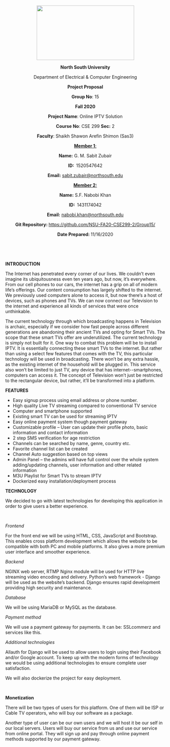 <p style="text-align: center;">&nbsp;</p>
<p style="text-align: center;">&nbsp;</p>
<p align="center"><strong><img src="https://media.dhakatribune.com/uploads/2016/11/nsulogo.jpg" alt="" width="307" height="172" /></strong></p>
<p align="center"><strong>North South University</strong></p>
<p align="center">Department of Electrical &amp; Computer Engineering</p>
<p align="center"><strong>Project Proposal</strong></p>
<p align="center"><strong>Group No</strong>: 15</p>
<p align="center"><strong>Fall 2020</strong></p>
<p align="center"><strong>Project Name</strong>: Online IPTV Solution</p>
<p align="center"><strong>Course No</strong>: CSE 299 <strong>Sec</strong><strong>:</strong> 2</p>
<p align="center"><strong>Faculty</strong>: Shaikh Shawon Arefin Shimon (Sas3)</p>
<p align="center"><strong><u>Member 1</u></strong><u>:</u></p>
<p align="center"><strong>Name</strong><strong>:</strong> G. M. Sabit Zubair</p>
<p align="center"><strong>ID</strong><strong>:&nbsp; </strong>1520547642</p>
<p align="center"><strong>Email</strong><strong>:</strong> <a href="sabit.zubair@northsouth.edu">sabit.zubair@northsouth.edu</a></p>
<p align="center"><strong><u>Member 2</u></strong><strong><u>:</u></strong></p>
<p align="center"><strong>Name</strong><strong>:</strong> S.F. Nabobi Khan</p>
<p align="center"><strong>ID</strong><strong>:&nbsp; </strong>1431174042</p>
<p align="center"><strong>Email</strong><strong>:</strong> <a href="nabobi.khan@northsouth.ed">nabobi.khan@northsouth.edu</a></p>
<p align="center"><strong>Git Repository</strong><strong>: </strong><a href="https://github.com/NSU-FA20-CSE299-2/Group15/">https://github.com/NSU-FA20-CSE299-2/Group15/</a></p>
<p align="center"><strong>Date Prepared</strong><strong>: </strong>11/16/2020</p>
<p><strong>&nbsp;</strong></p>
<p><strong>&nbsp;</strong></p>
<p><strong>INTRODUCTION</strong></p>
<p>The Internet has penetrated every corner of our lives. We couldn’t even imagine its ubiquitousness even ten years ago, but now, it’s everywhere. From our cell phones to our cars, the internet has a grip on all of modern life’s offerings. Our content consumption has largely shifted to the internet. We previously used computers alone to access it, but now there’s a host of devices, such as phones and TVs. We can now connect our Television to the internet and experience all kinds of services that were once unthinkable.</p>
<p>The current technology through which broadcasting happens in Television is archaic, especially if we consider how fast people across different generations are abandoning their ancient TVs and opting for Smart TVs. The scope that these smart TVs offer are underutilized. The current technology is simply not built for it. One way to combat this problem will be to install IPTV. It is essentially connecting these smart TVs to the internet. But rather than using a select few features that comes with the TV, this particular technology will be used in broadcasting. There won’t be any extra hassle, as the existing internet of the household will be plugged in. This service also won’t be limited to just TV, any device that has internet--smartphones, computers can access it. The concept of Television won’t just be restricted to the rectangular device, but rather, it’ll be transformed into a platform.</p>
<p><strong>FEATURES</strong></p>
<ul>
<li>Easy signup process using email address or phone number.</li>
<li>High quality Live TV streaming compared to conventional TV service</li>
<li>Computer and smartphone supported</li>
<li>Existing smart TV can be used for streaming IPTV</li>
<li>Easy online payment system though payment gateway</li>
<li>Customizable profile – User can update their profile photo, basic information and contact information</li>
<li>2 step SMS verification for age restriction</li>
<li>Channels can be searched by name, genre, country etc.</li>
<li>Favorite channel list can be created</li>
<li>Channel Auto suggestion based on top views</li>
<li>Admin Panel – the admins will have full control over the whole system adding/updating channels, user information and other related information</li>
<li>M3U Playlist for Smart TVs to stream IPTV</li>
<li>Dockerized easy installation/deployment process</li>
</ul>
<p><strong>TECHNOLOGY</strong></p>
<p>We decided to go with latest technologies for developing this application in order to give users a better experience.</p>
<p>&nbsp;</p>
<p><em>Frontend</em></p>
<p>For the front end we will be using HTML, CSS, JavaScript and Bootstrap. This enables cross platform development which allows the website to be compatible with both PC and mobile platforms. It also gives a more premium user interface and smoother experience.</p>
<p><em>Backend</em></p>
<p>NGINX web server, RTMP Nginx module will be used for HTTP live streaming video encoding and delivery. Python’s web framework - Django will be used as the website’s backend. Django ensures rapid development providing high security and maintenance.</p>
<p><em>Database</em></p>
<p>We will be using MariaDB or MySQL as the database.</p>
<p><em>Payment method</em></p>
<p>We will use a payment gateway for payments. It can be: SSLcommerz and services like this.</p>
<p><em>Additional technologies</em></p>
<p>Allauth for Django will be used to allow users to login using their Facebook and/or Google account. To keep up with the modern forms of technology we would be using additional technologies to ensure complete user satisfaction.</p>
<p>We will also dockerize the project for easy deployment.</p>
<p>&nbsp;</p>
<p><strong>Monetization</strong></p>
<p>There will be two types of users for this platform. One of them will be ISP or Cable TV operators, who will buy our software as a package.</p>
<p>Another type of user can be our own users and we will host it be our self in our local servers. Users will buy our service from us and use our service from online portal. They will sign up and pay through online payment methods supported by our payment gateway.</p>
